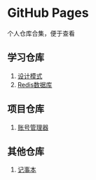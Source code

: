 # GitHub Pages

个人仓库合集，便于查看

## 学习仓库

1. [设计模式](https://drintau.github.io/StudyDesignPattern)
2. [Redis数据库](https://drintau.github.io/StudyRedis)

## 项目仓库

1. [账号管理器](https://drintau.github.io/AccountManager)

## 其他仓库

1. [记事本](https://drintau.github.io/NoteBook)
